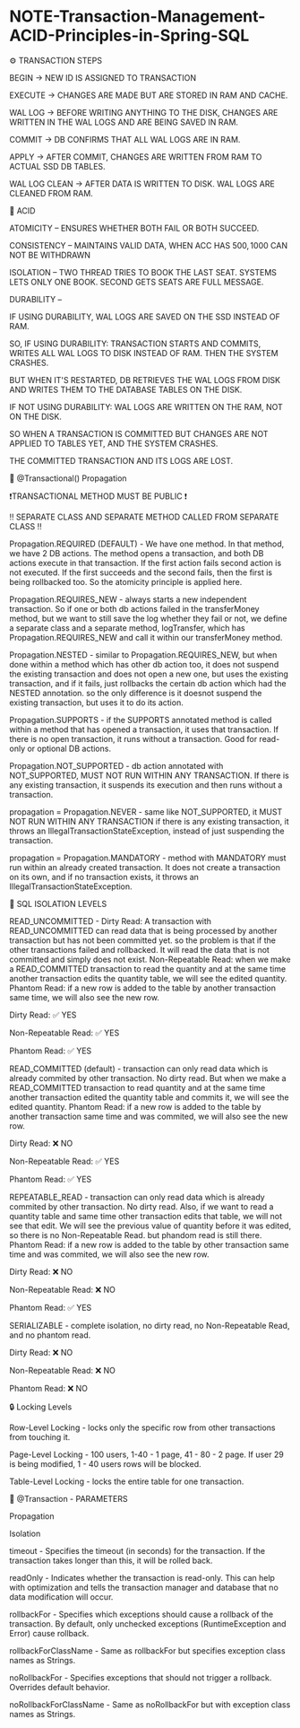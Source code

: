 # NOTE-Transaction-Management-ACID-Principles-in-Spring-SQL

⚙️ TRANSACTION STEPS

BEGIN → NEW ID IS ASSIGNED TO TRANSACTION

EXECUTE → CHANGES ARE MADE BUT ARE STORED IN RAM AND CACHE.

WAL LOG → BEFORE WRITING ANYTHING TO THE DISK, CHANGES ARE WRITTEN IN THE WAL LOGS AND ARE BEING SAVED IN RAM.

COMMIT → DB CONFIRMS THAT ALL WAL LOGS ARE IN RAM.

APPLY → AFTER COMMIT, CHANGES ARE WRITTEN FROM RAM TO ACTUAL SSD DB TABLES.

WAL LOG CLEAN → AFTER DATA IS WRITTEN TO DISK. WAL LOGS ARE CLEANED FROM RAM.



🔐 ACID

ATOMICITY – ENSURES WHETHER BOTH FAIL OR BOTH SUCCEED.

CONSISTENCY – MAINTAINS VALID DATA, WHEN ACC HAS 500$, 1000$ CAN NOT BE WITHDRAWN

ISOLATION – TWO THREAD TRIES TO BOOK THE LAST SEAT. SYSTEMS LETS ONLY ONE BOOK. SECOND GETS SEATS ARE FULL MESSAGE.

DURABILITY –

IF USING DURABILITY, WAL LOGS ARE SAVED ON THE SSD INSTEAD OF RAM.

SO, IF USING DURABILITY: TRANSACTION STARTS AND COMMITS, WRITES ALL WAL LOGS TO DISK INSTEAD OF RAM. THEN THE SYSTEM CRASHES.

BUT WHEN IT'S RESTARTED, DB RETRIEVES THE WAL LOGS FROM DISK AND WRITES THEM TO THE DATABASE TABLES ON THE DISK.

IF NOT USING DURABILITY: WAL LOGS ARE WRITTEN ON THE RAM, NOT ON THE DISK.

SO WHEN A TRANSACTION IS COMMITTED BUT CHANGES ARE NOT APPLIED TO TABLES YET, AND THE SYSTEM CRASHES.

THE COMMITTED TRANSACTION AND ITS LOGS ARE LOST.



🔁 @Transactional() Propagation

❗️TRANSACTIONAL METHOD MUST BE PUBLIC ❗️

‼️ SEPARATE CLASS AND SEPARATE METHOD CALLED FROM SEPARATE CLASS ‼️

Propagation.REQUIRED (DEFAULT) - We have one method. In that method, we have 2 DB actions. The method opens a transaction, and both DB actions execute in that transaction. If the first action fails second action is not executed. If the first succeeds and the second fails, then the first is being rollbacked too. So the atomicity principle is applied here. 

Propagation.REQUIRES_NEW - always starts a new independent transaction. So if one or both db actions failed in the transferMoney method, but we want to still save the log whether they fail or not, we define a separate class and a separate method, logTransfer, which has Propagation.REQUIRES_NEW and call it within our transferMoney method. 

Propagation.NESTED - similar to Propagation.REQUIRES_NEW, but when done within a method which has other db action too, it does not suspend the existing transaction and does not open a new one, but uses the existing transaction, and if it fails, just rollbacks the certain db action which had the NESTED annotation. so the only difference is it doesnot suspend the existing transaction, but uses it to do its action. 

Propagation.SUPPORTS - if the SUPPORTS annotated method is called within a method that has opened a transaction, it uses that transaction. If there is no open transaction, it runs without a transaction. Good for read-only or optional DB actions.

Propagation.NOT_SUPPORTED - db action annotated with NOT_SUPPORTED, MUST NOT RUN WITHIN ANY TRANSACTION. If there is any existing transaction, it suspends its execution and then runs without a transaction. 

propagation = Propagation.NEVER - same like NOT_SUPPORTED, it MUST NOT RUN WITHIN ANY TRANSACTION if there is any existing transaction, it throws an IllegalTransactionStateException, instead of just suspending the transaction.


propagation = Propagation.MANDATORY - method with MANDATORY must run within an already created transaction. It does not create a transaction on its own, and if no transaction exists, it throws an IllegalTransactionStateException.



🧪 SQL ISOLATION LEVELS

READ_UNCOMMITTED - Dirty Read: A transaction with READ_UNCOMMITTED can read data that is being processed by another transaction but has not been committed yet. so the problem is that if the other transactions failed and rollbacked. It will read the data that is not committed and simply does not exist. Non-Repeatable Read: when we make a READ_COMMITTED transaction to read the quantity and at the same time another transaction edits the quantity table, we will see the edited quantity. Phantom Read: if a new row is added to the table by another transaction same time, we will also see the new row.

Dirty Read: ✅ YES

Non-Repeatable Read: ✅ YES

Phantom Read: ✅ YES

READ_COMMITTED (default) - transaction can only read data which is already commited by other transaction. No dirty read. But when we make a READ_COMMITTED transaction to read quantity and at the same time another transaction edited the quantity table and commits it, we will see the edited quantity. Phantom Read: if a new row is added to the table by another transaction same time and was commited, we will also see the new row.

Dirty Read: ❌ NO

Non-Repeatable Read: ✅ YES

Phantom Read: ✅ YES

REPEATABLE_READ - transaction can only read data which is already commited by other transaction. No dirty read. Also, if we want to read a quantity table and same time other transaction edits that table, we will not see that edit. We will see the previous value of quantity before it was edited, so there is no Non-Repeatable Read. but phandom read is still there. Phantom Read: if a new row is added to the table by other transaction same time and was commited, we will also see the new row.

Dirty Read: ❌ NO

Non-Repeatable Read: ❌ NO

Phantom Read: ✅ YES

SERIALIZABLE - complete isolation, no dirty read, no Non-Repeatable Read, and no phantom read.

Dirty Read: ❌ NO

Non-Repeatable Read: ❌ NO

Phantom Read: ❌ NO



🔒 Locking Levels

Row-Level Locking - locks only the specific row from other transactions from touching it.

Page-Level Locking - 100 users, 1-40 - 1 page, 41 - 80 - 2 page. If user 29 is being modified, 1 - 40 users rows will be blocked.

Table-Level Locking - locks the entire table for one transaction.



🧷 @Transaction - PARAMETERS

Propagation


Isolation


timeout - Specifies the timeout (in seconds) for the transaction. If the transaction takes longer than this, it will be rolled back.

readOnly - Indicates whether the transaction is read-only. This can help with optimization and tells the transaction manager and database that no data modification will occur.

rollbackFor - Specifies which exceptions should cause a rollback of the transaction. By default, only unchecked exceptions (RuntimeException and Error) cause rollback.

rollbackForClassName - Same as rollbackFor but specifies exception class names as Strings.


noRollbackFor - Specifies exceptions that should not trigger a rollback. Overrides default behavior.

noRollbackForClassName - Same as noRollbackFor but with exception class names as Strings.




